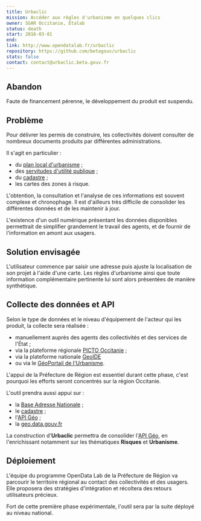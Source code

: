 ```yaml
---
title: Urbaclic
mission: Accéder aux règles d'urbanisme en quelques clics
owner: SGAR Occitanie, Etalab
status: death
start: 2016-03-01
end:
link: http://www.opendatalab.fr/urbaclic
repository: https://github.com/betagouv/urbaclic
stats: false
contact: contact@urbaclic.beta.gouv.fr
---
```


## Abandon

Faute de financement pérenne, le développement du produit est suspendu.

## Problème

Pour délivrer les permis de construire, les collectivités doivent consulter de nombreux documents produits par différentes administrations.

Il s'agit en particulier :

* du [plan local d'urbanisme](https://fr.wikipedia.org/wiki/Plan_local_d%27urbanisme) ;
* des [servitudes d'utilité publique](https://fr.wikipedia.org/wiki/Servitude_d%27utilit%C3%A9_publique) ;
* du [cadastre](https://fr.wikipedia.org/wiki/Cadastre) ;
* les cartes des zones à risque.

L'obtention, la consultation et l'analyse de ces informations est souvent complexe et chronophage. Il est d'ailleurs très difficile de consolider les différentes données et de les maintenir à jour.

L'existence d'un outil numérique présentant les données disponibles permettrait de simplifier grandement le travail des agents, et de fournir de l'information en amont aux usagers.

## Solution envisagée

L'utilisateur commence par saisir une adresse puis ajuste la localisation de son projet à l'aide d'une carte.
Les règles d'urbanisme ainsi que toute information complémentaire pertinente lui sont alors présentées de manière synthétique.

## Collecte des données et API

Selon le type de données et le niveau d'équipement de l'acteur qui les produit, la collecte sera réalisée :

* manuellement auprès des agents des collectivités et des services de l'État ;
* via la plateforme régionale [PICTO Occitanie](http://www.picto-occitanie.fr/) ;
* via la plateforme nationale [GeoIDE](http://catalogue.geo-ide.developpement-durable.gouv.fr/) 
* ou via le [GéoPortail de l'Urbanisme](https://www.geoportail-urbanisme.gouv.fr/).

L'appui de la Préfecture de Région est essentiel durant cette phase, c'est pourquoi les efforts seront concentrés sur la région Occitanie.

L'outil prendra aussi appui sur :

* la [Base Adresse Nationale](https://beta.gouv.fr/startup/ban.html) ;
* le [cadastre](https://cadastre.data.gouv.fr) ;
* l'[API Géo](https://beta.gouv.fr/startup/api-geo.html) ;
* la [geo.data.gouv.fr](https://beta.gouv.fr/startup/geo.data.gouv.fr.html)

La construction d'__Urbaclic__ permettra de consolider l'[API Géo](https://beta.gouv.fr/startup/api-geo.html), en l'enrichissant notamment sur les thématiques __Risques__ et __Urbanisme__.

## Déploiement

L'équipe du programme OpenData Lab de la Préfecture de Région va parcourir le territoire régional au contact des collectivités et des usagers. Elle proposera des stratégies d'intégration et récoltera des retours utilisateurs précieux.

Fort de cette première phase expérimentale, l'outil sera par la suite déployé au niveau national.
